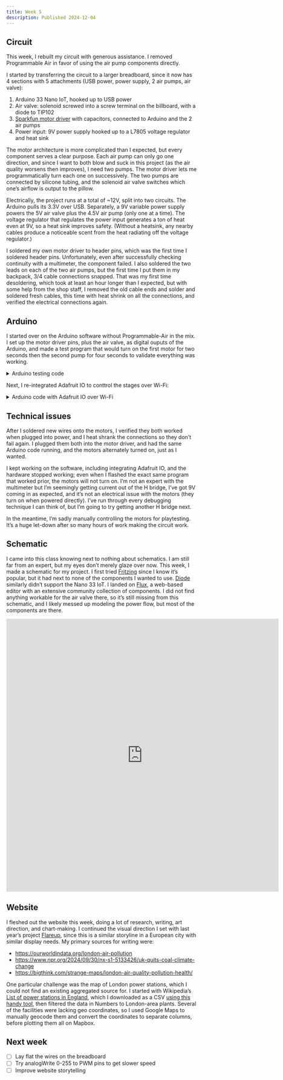 ```yaml
---
title: Week 5
description: Published 2024-12-04
---
```


## Circuit

This week, I rebuilt my circuit with generous assistance. I removed Programmable Air in favor of using the air pump components directly.

I started by transferring the circuit to a larger breadboard, since it now has 4 sections with 5 attachments (USB power, power supply, 2 air pumps, air valve):

1. Arduino 33 Nano IoT, hooked up to USB power
2. Air valve: solenoid screwed into a screw terminal on the billboard, with a diode to TIP102
3. [Sparkfun motor driver](https://www.sparkfun.com/products/14451) with capacitors, connected to Arduino and the 2 air pumps
4. Power input: 9V power supply hooked up to a L7805 voltage regulator and heat sink

The motor architecture is more complicated than I expected, but every component serves a clear purpose. Each air pump can only go one direction, and since I want to both blow and suck in this project (as the air quality worsens then improves), I need two pumps. The motor driver lets me programmatically turn each one on successively. The two pumps are connected by silicone tubing, and the solenoid air valve switches which one’s airflow is output to the pillow.

Electrically, the project runs at a total of ~12V, split into two circuits. The Arduino pulls its 3.3V over USB. Separately, a 9V variable power supply powers the 5V air valve plus the 4.5V air pump (only one at a time). The voltage regulator that regulates the power input generates a ton of heat even at 9V, so a heat sink improves safety. (Without a heatsink, any nearby cables produce a noticeable scent from the heat radiating off the voltage regulator.)

I soldered my own motor driver to header pins, which was the first time I soldered header pins. Unfortunately, even after successfully checking continuity with a multimeter, the component failed. I also soldered the two leads on each of the two air pumps, but the first time I put them in my backpack, 3/4 cable connections snapped. That was my first time desoldering, which took at least an hour longer than I expected, but with some help from the shop staff, I removed the old cable ends and solder and soldered fresh cables, this time with heat shrink on all the connections, and verified the electrical connections again.

## Arduino

I started over on the Arduino software without Programmable-Air in the mix. I set up the motor driver pins, plus the air valve, as digital ouputs of the Arduino, and made a test program that would turn on the first motor for two seconds then the second pump for four seconds to validate everything was working.

<details>
<summary>Arduino testing code</summary>

```cpp
const int motor1Pin = 4;    // Motor driver 1 leg 1 (pin 4, AO1)
const int motor2Pin = 5;    // Motor driver 1 leg 2 (pin 5, AO2)
const int motor3Pin = 7;    // Motor driver 2 leg 1 (pin 7, BO1)
const int motor4Pin = 8;    // Motor driver 2 leg 2 (pin 8, BO2)
const int valvePin = 12;

void setup() {
  Serial.begin(9600);

  pinMode(motor1Pin, OUTPUT);
  pinMode(motor2Pin, OUTPUT);
  pinMode(motor3Pin, OUTPUT);
  pinMode(motor4Pin, OUTPUT);
  pinMode(pwm1Pin,   OUTPUT);
  pinMode(pwm2Pin,   OUTPUT);

  pinMode(valvePin,  OUTPUT);
}

void loop() {
  // Inflate:
  // Turn on valve, turn on motor 1, turn on motor 2
  digitalWrite(valvePin, HIGH);
  digitalWrite(motor1Pin, LOW);
  digitalWrite(motor2Pin, HIGH);
  digitalWrite(motor3Pin, LOW);
  digitalWrite(motor4Pin, LOW);
  delay(2000);

  // Deflate:
  // Turn off valve, turn off motor 1, turn on motor 2
  digitalWrite(valvePin, LOW);
  digitalWrite(motor1Pin, LOW);
  digitalWrite(motor2Pin, LOW);
  digitalWrite(motor3Pin, LOW);
  digitalWrite(motor4Pin, HIGH);
  delay(4000);
}
```

</details>

Next, I re-integrated Adafruit IO to conttrol the stages over Wi-Fi:

<details>
<summary>Arduino code with Adafruit IO over Wi-Fi</summary>

```cpp
#define IO_USERNAME ""
#define IO_KEY ""
#define WIFI_SSID "sandbox370"
#define WIFI_PASS "+s0a+s03!2gether?"
#define ARDUINO_SAMD_MKR1010

#include "AdafruitIO_WiFi.h"
AdafruitIO_WiFi io(IO_USERNAME, IO_KEY, WIFI_SSID, WIFI_PASS);

AdafruitIO_Feed *relay = io.feed("airquality");

const int motor1Pin = 4; // Motor driver 1 leg 1 (pin 4, AIN1)
const int motor2Pin = 5; // Motor driver 1 leg 2 (pin 5, AIN2)
const int motor3Pin = 7; // Motor driver 2 leg 1 (pin 7, AIN1)
const int motor4Pin = 8; // Motor driver 2 leg 2 (pin 8, AIN2)
const int valvePin = 12;

int stage = 0;

void setup() {
  Serial.begin(9600);

  pinMode(motor1Pin, OUTPUT);
  pinMode(motor2Pin, OUTPUT);
  pinMode(motor3Pin, OUTPUT);
  pinMode(motor4Pin, OUTPUT);
  pinMode(valvePin, OUTPUT);

  Serial.print("Connecting to Adafruit IO");

  // connect to io.adafruit.com
  io.connect();
  relay->onMessage(handleMessage);

  // wait for a connection
  while (io.status() < AIO_CONNECTED) {
    digitalWrite(LED_BUILTIN, HIGH); // turn the LED on
    delay(500); // wait a second
    digitalWrite(LED_BUILTIN, LOW); // turn the LED off
    delay(500);
  }

  // we are connected
  Serial.println();
  Serial.println(io.statusText());
  relay->get();
}

void handleMessage(AdafruitIO_Data *data) {
  Serial.print("feed received new data <- ");
  Serial.println(data->toChar());
  stage = data->toInt();
}

void loop() {
  Serial.println(stage);
  io.run();

  if (stage == 1) {
    Serial.println("Stage 1 running");
    // Inflate:
    // Turn on valve, turn on motor 1, turn on motor 2
    digitalWrite(motor1Pin, LOW);
    digitalWrite(motor2Pin, HIGH);
    digitalWrite(motor3Pin, LOW);
    digitalWrite(motor4Pin, LOW);

    digitalWrite(valvePin, HIGH);
    // digitalWrite(pwm1Pin, LOW);
    // digitalWrite(pwm2Pin, HIGH);
    delay(2000); // 10 seconds
  }
  if (stage == 2) {
    Serial.println("Stage 2 running");
    // Deflate:
    // Turn off valve, turn off motor 1, turn on motor 2
    digitalWrite(valvePin, LOW);
    digitalWrite(motor1Pin, LOW);
    digitalWrite(motor2Pin, LOW);
    digitalWrite(motor3Pin, LOW);
    digitalWrite(motor4Pin, HIGH);
    delay(4000);
  }
}
```

</details>

## Technical issues

After I soldered new wires onto the motors, I verified they both worked when plugged into power, and I heat shrank the connections so they don’t fail again. I plugged them both into the motor driver, and had the same Arduino code running, and the motors alternately turned on, just as I wanted.

I kept working on the software, including integrating Adafruit IO, and the hardware stopped working; even when I flashed the exact same program that worked prior, the motors will not turn on. I’m not an expert with the multimeter but I’m seemingly getting current out of the H bridge, I’ve got 9V coming in as expected, and it’s not an electrical issue with the motors (they turn on when powered directly). I’ve run through every debugging technique I can think of, but I’m going to try getting another H bridge next.

In the meantime, I’m sadly manually controlling the motors for playtesting. It’s a huge let-down after so many hours of work making the circuit work.

## Schematic

I came into this class knowing next to nothing about schematics. I am still far from an expert, but my eyes don’t merely glaze over now. This week, I made a schematic for my project. I first tried [Fritzing](https://fritzing.org/) since I know it’s popular, but it had next to none of the components I wanted to use. [Diode](https://www.withdiode.com/) similarly didn’t support the Nano 33 IoT. I landed on [Flux](https://flux.ai), a web-based editor with an extensive community collection of components. I did not find anything workable for the air valve there, so it’s still missing from this schematic, and I likely messed up modeling the power flow, but most of the components are there.

<iframe height="720" width="720" allowfullscreen frameBorder="0" src="https://www.flux.ai/lachlanjcnyu/air-quality-pillow-pump?embed=1&editor=schematic" style="aspect-ratio: 1 / 1"></iframe>

## Website

I fleshed out the website this week, doing a lot of research, writing, art direction, and chart-making. I continued the visual direction I set with last year’s project [Flareup](https://flareup.vercel.app), since this is a similar storyline in a European city with similar display needs. My primary sources for writing were:

- https://ourworldindata.org/london-air-pollution
- https://www.npr.org/2024/09/30/nx-s1-5133426/uk-quits-coal-climate-change
- https://bigthink.com/strange-maps/london-air-quality-pollution-health/

One particular challenge was the map of London power stations, which I could not find an existing aggregated source for. I started with Wikipedia’s [List of power stations in England](https://en.wikipedia.org/wiki/List_of_power_stations_in_England#Thermal), which I downloaded as a CSV [using this handy tool](https://wikitable2csv.ggor.de/), then filtered the data in Numbers to London-area plants. Several of the facilities were lacking geo coordinates, so I used Google Maps to manually geocode them and convert the coordinates to separate columns, before plotting them all on Mapbox.

## Next week

- [ ] Lay flat the wires on the breadboard
- [ ] Try analogWrite 0-255 to PWM pins to get slower speed
- [ ] Improve website storytelling
